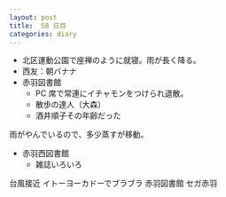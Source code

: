 ```yaml
---
layout: post
title:  58 日目
categories: diary
---
```


* 北区運動公園で座禅のように就寝。雨が長く降る。
* 西友：朝バナナ
* 赤羽図書館
  * PC 席で常連にイチャモンをつけられ退散。
  * 散歩の達人（大森）
  * 酒井順子その年齢だった

雨がやんでいるので、多少蒸すが移動。

* 赤羽西図書館
  * 雑誌いろいろ

台風接近
イトーヨーカドーでブラブラ
赤羽図書館
セガ赤羽
